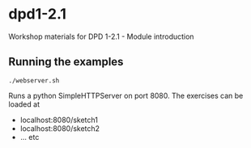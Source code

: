# dpd1-2.1
Workshop materials for DPD 1-2.1 - Module introduction

## Running the examples

```./webserver.sh```

Runs a python SimpleHTTPServer on port 8080. The exercises can be loaded at

* localhost:8080/sketch1
* localhost:8080/sketch2
* ... etc



